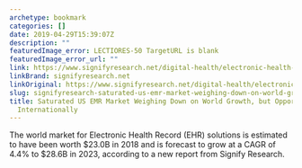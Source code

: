 ```yaml
---
archetype: bookmark
categories: []
date: 2019-04-29T15:39:07Z
description: ""
featuredImage_error: LECTIORES-50 TargetURL is blank
featuredImage_error_url: ""
link: https://www.signifyresearch.net/digital-health/electronic-health-records-ehremr-market-saturated-us-weighing-world-growth-opportunities-persist-international-level/
linkBrand: signifyresearch.net
linkOriginal: https://www.signifyresearch.net/digital-health/electronic-health-records-ehremr-market-saturated-us-weighing-world-growth-opportunities-persist-international-level/
slug: signifyresearch-saturated-us-emr-market-weighing-down-on-world-growth-but-opportunities-persist-internationally
title: Saturated US EMR Market Weighing Down on World Growth, but Opportunities Persist
  Internationally
---
```

The world market for Electronic Health Record (EHR) solutions is estimated to have been worth $23.0B in 2018 and is forecast to grow at a CAGR of 4.4% to $28.6B in 2023, according to a new report from Signify Research.